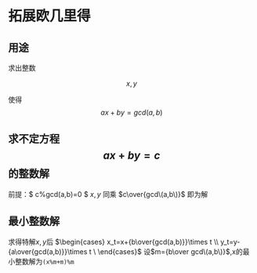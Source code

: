# 拓展欧几里得

## 用途

求出整数

$$x,y$$

使得 $$ax+by=gcd(a,b)$$

## 求不定方程$$ax+by=c$$的整数解

前提：$ c\%gcd\(a,b\)=0 $ $x,y$ 同乘 $c\over{gcd\(a,b\)}$ 即为解

## 最小整数解

求得特解$x,y$后 $\begin{cases} x_t=x+{b\over{gcd(a,b)}}\times t \\ y_t=y-{a\over{gcd(a,b)}}\times t \ \end{cases}$ 设$m={b\over gcd\(a,b\)}$,x的最小整数解为`(x%m+m)%m`

